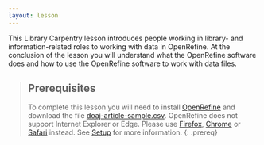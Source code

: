 ```yaml
---
layout: lesson
---
```

This Library Carpentry lesson introduces people working in library- and information-related roles to working with data in OpenRefine. At the conclusion of the lesson you will understand what the OpenRefine software does and how to use the OpenRefine software to work with data files.

> ## Prerequisites
> To complete this lesson you will need to install [OpenRefine](http://openrefine.org/download.html) and download the file [doaj-article-sample.csv](https://github.com/LibraryCarpentry/lc-open-refine/raw/gh-pages/data/doaj-article-sample.csv).
> OpenRefine does not support Internet Explorer or Edge. Please use [Firefox](https://www.mozilla.org/firefox/new/), [Chrome](https://www.google.com/chrome/) or [Safari](https://www.apple.com/safari/) instead.
> See [Setup](https://librarycarpentry.org/lc-open-refine/setup.html) for more information.
{: .prereq}
